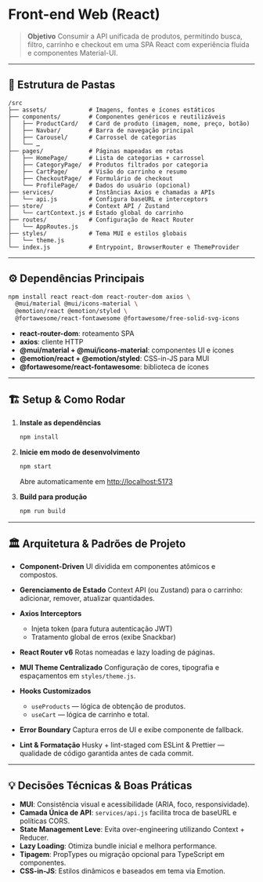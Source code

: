 # Front-end Web (React)

> **Objetivo**
> Consumir a API unificada de produtos, permitindo busca, filtro, carrinho e checkout em uma SPA React com experiência fluida e componentes Material-UI.

---
## 📂 Estrutura de Pastas

```
/src
├── assets/            # Imagens, fontes e ícones estáticos
├── components/        # Componentes genéricos e reutilizáveis
│   ├── ProductCard/   # Card de produto (imagem, nome, preço, botão)
│   ├── Navbar/        # Barra de navegação principal
│   ├── Carousel/      # Carrossel de categorias
│   └── …
├── pages/             # Páginas mapeadas em rotas
│   ├── HomePage/      # Lista de categorias + carrossel
│   ├── CategoryPage/  # Produtos filtrados por categoria
│   ├── CartPage/      # Visão do carrinho e resumo
│   ├── CheckoutPage/  # Formulário de checkout
│   └── ProfilePage/   # Dados do usuário (opcional)
├── services/          # Instâncias Axios e chamadas a APIs
│   └── api.js         # Configura baseURL e interceptors
├── store/             # Context API / Zustand
│   └── cartContext.js # Estado global do carrinho
├── routes/            # Configuração de React Router
│   └── AppRoutes.js
├── styles/            # Tema MUI e estilos globais
│   └── theme.js
└── index.js           # Entrypoint, BrowserRouter e ThemeProvider
```

---

## ⚙️ Dependências Principais

```bash
npm install react react-dom react-router-dom axios \
  @mui/material @mui/icons-material \
  @emotion/react @emotion/styled \
  @fortawesome/react-fontawesome @fortawesome/free-solid-svg-icons
```

* **react-router-dom**: roteamento SPA
* **axios**: cliente HTTP
* **@mui/material + @mui/icons-material**: componentes UI e ícones
* **@emotion/react + @emotion/styled**: CSS-in-JS para MUI
* **@fortawesome/react-fontawesome**: biblioteca de ícones

---

## 🏗️ Setup & Como Rodar


1. **Instale as dependências**

   ```bash
   npm install
   ```

2. **Inicie em modo de desenvolvimento**

   ```bash
   npm start
   ```

   Abre automaticamente em [http://localhost:5173](http://localhost:3000)

3. **Build para produção**

   ```bash
   npm run build
   ```

---

## 🏛️ Arquitetura & Padrões de Projeto

* **Component-Driven**
  UI dividida em componentes atômicos e compostos.
* **Gerenciamento de Estado**
  Context API (ou Zustand) para o carrinho: adicionar, remover, atualizar quantidades.
* **Axios Interceptors**

  * Injeta token (para futura autenticação JWT)
  * Tratamento global de erros (exibe Snackbar)
* **React Router v6**
  Rotas nomeadas e lazy loading de páginas.
* **MUI Theme Centralizado**
  Configuração de cores, tipografia e espaçamentos em `styles/theme.js`.
* **Hooks Customizados**

  * `useProducts` — lógica de obtenção de produtos.
  * `useCart` — lógica de carrinho e total.
* **Error Boundary**
  Captura erros de UI e exibe componente de fallback.
* **Lint & Formatação**
  Husky + lint-staged com ESLint & Prettier — qualidade de código garantida antes de cada commit.

---

## 💡 Decisões Técnicas & Boas Práticas

* **MUI**: Consistência visual e acessibilidade (ARIA, foco, responsividade).
* **Camada Única de API**: `services/api.js` facilita troca de baseURL e políticas CORS.
* **State Management Leve**: Evita over-engineering utilizando Context + Reducer.
* **Lazy Loading**: Otimiza bundle inicial e melhora performance.
* **Tipagem**: PropTypes ou migração opcional para TypeScript em componentes.
* **CSS-in-JS**: Estilos dinâmicos e baseados em tema via Emotion.
